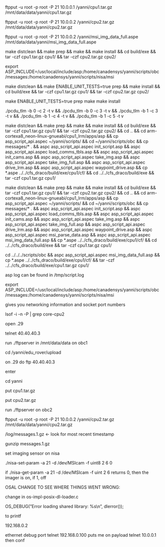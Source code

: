 ftpput -u root -p root -P 21 10.0.0.1 /yanni/cpu1.tar.gz /mnt/data/data/yanni/cpu1.tar.gz

ftpput -u root -p root -P 21 10.0.0.2 /yanni/cpu2.tar.gz /mnt/data/data/yanni/cpu2.tar.gz

ftpput -u root -p root -P 21 10.0.0.2 /yanni/msi_img_data_full.aspe /mnt/data/data/yanni/msi_img_data_full.aspe

make distclean && make prep && make && make install && cd build/exe && tar -czf cpu1.tar.gz cpu1/ && tar -czf cpu2.tar.gz cpu2/

export ASP_INCLUDE=/usr/local/include/asp:/home/canadensys/yanni/scripts/obc/messages:/home/canadensys/yanni/scripts/nisa/msi

make distclean && make ENABLE_UNIT_TESTS=true prep && make install && cd build/exe && tar -czf cpu1.tar.gz cpu1/ && tar -czf cpu2.tar.gz cpu2/

make ENABLE_UNIT_TESTS=true prep make make install

./pcdu_tlm -b 0 -c 2 -t v && ./pcdu_tlm -b 0 -c 3 -t v && ./pcdu_tlm -b 1 -c 3 -t v && ./pcdu_tlm -b 1 -c 4 -t v && ./pcdu_tlm -b 1 -c 5 -t v

make distclean && make prep && make && make install && cd build/exe && tar -czf cpu1.tar.gz cpu1/ && tar -czf cpu2.tar.gz cpu2/ && cd .. && cd arm-cortexa8_neon-linux-gnueabi/cpu1_lrm/apps/asp && cp asp_script_api.aspec ~/yanni/scripts/ && cd ~/yanni/scripts/obc && cp messages/* . && aspc asp_script_api.aspec init_script.asp && aspc asp_script_api.aspec load_comms_tbls.asp && aspc asp_script_api.aspec init_cams.asp && aspc asp_script_api.aspec take_img.asp && aspc asp_script_api.aspec take_img_full.asp && aspc asp_script_api.aspec drive_lrm.asp && aspc asp_script_api.aspec waypoint_drive.asp && cp *.aspe ../../cfs_draco/build/exe/cpu1/cf/ && cd ../../cfs_draco/build/exe && tar -czf cpu1.tar.gz cpu1/

make distclean && make prep && make && make install && cd build/exe && tar -czf cpu1.tar.gz cpu1/ && tar -czf cpu2.tar.gz cpu2/ && cd .. && cd arm-cortexa8_neon-linux-gnueabi/cpu1_lrm/apps/asp && cp asp_script_api.aspec ~/yanni/scripts/ && cd ~/yanni/scripts/obc && cp messages/* . && aspc asp_script_api.aspec init_script.asp && aspc asp_script_api.aspec load_comms_tbls.asp && aspc asp_script_api.aspec init_cams.asp && aspc asp_script_api.aspec take_img.asp && aspc asp_script_api.aspec take_img_full.asp && aspc asp_script_api.aspec drive_lrm.asp && aspc asp_script_api.aspec waypoint_drive.asp && aspc asp_script_api.aspec msi_parse_data.asp && aspc asp_script_api.aspec msi_img_data_full.asp && cp *.aspe ../../cfs_draco/build/exe/cpu1/cf/ && cd ../../cfs_draco/build/exe && tar -czf cpu1.tar.gz cpu1/

cd ../../../scripts/obc && aspc asp_script_api.aspec msi_img_data_full.asp && cp *.aspe ../../cfs_draco/build/exe/cpu1/cf/ && tar -czf ../../cfs_draco/build/exe/cpu1.tar.gz cpu1/

asp log can be found in /tmp/script.log

export ASP_INCLUDE=/usr/local/include/asp:/home/canadensys/yanni/scripts/obc/messages:/home/canadensys/yanni/scripts/nisa/msi

gives you networking information and socket port numbers

lsof -i -n -P | grep core-cpu2

open .29

telnet 40.40.40.3

run ./ftpserver in /mnt/data/data on obc1

cd /yanni/edu_rover/upload

on .29 do ftp 40.40.40.3

enter

cd yanni

put cpu1.tar.gz

put cpu2.tar.gz

run ./ftpserver on obc2

ftpput -u root -p root -P 21 10.0.0.2 /yanni/cpu2.tar.gz /mnt/data/data/yanni/cpu2.tar.gz

/log/messages.1.gz ← look for most recent timestamp

gunzip messages.1.gz

set imaging sensor on nisa

./nisa-set-param -a 21 -d /dev/MSIcam -f uint8 2 6 0

if ./nisa-get-param -a 21 -d /dev/MSIcam -f uint 2 6 returns 0, then the imager is on, if 1, off

OSAL CHANGE TO SEE WHERE THINGS WENT WRONG:

change in os-impl-posix-dl-loader.c

OS_DEBUG(”Error loading shared library: %s\n”, dlerror());

to printf


192.168.0.2

ethernet debug port
telnet 192.168.0.100
puts me on payload
telnet 10.0.0.1
then conf
